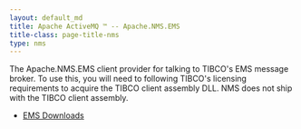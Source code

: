 ```yaml
---
layout: default_md
title: Apache ActiveMQ ™ -- Apache.NMS.EMS 
title-class: page-title-nms
type: nms
---
```


The Apache.NMS.EMS client provider for talking to TIBCO's EMS message broker. To use this, you will need to following TIBCO's licensing requirements to acquire the TIBCO client assembly DLL. NMS does not ship with the TIBCO client assembly.

*   [EMS Downloads](downloads)


